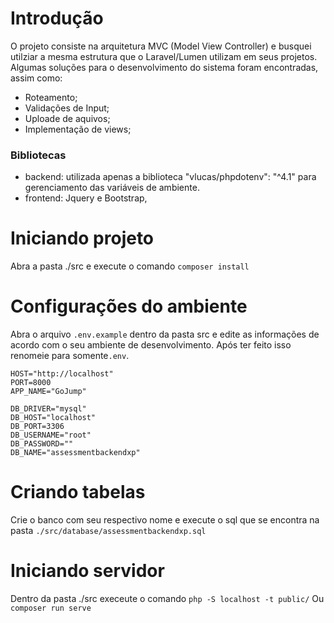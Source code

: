 # Introdução
O projeto consiste na arquitetura MVC (Model View Controller) e busquei utilziar a mesma
estrutura que o Laravel/Lumen utilizam em seus projetos.
Algumas soluções para o desenvolvimento do sistema foram encontradas, assim como:
- Roteamento;
- Validações de Input;
- Uploade de aquivos;
- Implementação de views;

### Bibliotecas
- backend: utilizada apenas a biblioteca "vlucas/phpdotenv": "^4.1" para gerenciamento das variáveis de ambiente.
- frontend: Jquery e Bootstrap,

# Iniciando projeto
Abra a pasta ./src e execute o comando
```composer install```

# Configurações do ambiente
Abra o arquivo ```.env.example``` dentro da pasta src e edite as informações de acordo com o seu ambiente de desenvolvimento.
Após ter feito isso renomeie para somente```.env```.
```
HOST="http://localhost"
PORT=8000
APP_NAME="GoJump"

DB_DRIVER="mysql"
DB_HOST="localhost"
DB_PORT=3306
DB_USERNAME="root"
DB_PASSWORD=""
DB_NAME="assessmentbackendxp"
``` 

# Criando tabelas
Crie o banco com seu respectivo nome e execute o sql que se encontra na pasta ```./src/database/assessmentbackendxp.sql```

# Iniciando servidor 
Dentro da pasta ./src execeute o comando
```php -S localhost -t public/```
Ou
```composer run serve```


